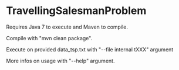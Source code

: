 TravellingSalesmanProblem
=========================

Requires Java 7 to execute and Maven to compile.

Compile with "mvn clean package".

Execute on provided data_tsp.txt with "--file internal tXXX" argument

More infos on usage with "--help" argument.